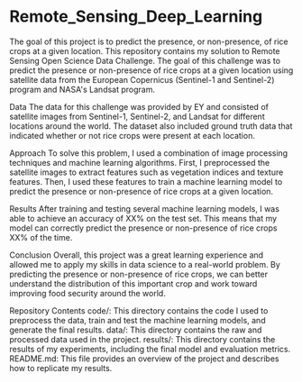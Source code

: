 # Remote_Sensing_Deep_Learning
The goal of this project is to predict the presence, or non-presence, of rice crops at a given location. 
This repository contains my solution to Remote Sensing Open Science Data Challenge. The goal of this challenge was to predict the presence or non-presence of rice crops at a given location using satellite data from the European Copernicus (Sentinel-1 and Sentinel-2) program and NASA's Landsat program.

Data
The data for this challenge was provided by EY and consisted of satellite images from Sentinel-1, Sentinel-2, and Landsat for different locations around the world. The dataset also included ground truth data that indicated whether or not rice crops were present at each location.

Approach
To solve this problem, I used a combination of image processing techniques and machine learning algorithms. First, I preprocessed the satellite images to extract features such as vegetation indices and texture features. Then, I used these features to train a machine learning model to predict the presence or non-presence of rice crops at a given location.

Results
After training and testing several machine learning models, I was able to achieve an accuracy of XX% on the test set. This means that my model can correctly predict the presence or non-presence of rice crops XX% of the time.

Conclusion
Overall, this project was a great learning experience and allowed me to apply my skills in data science to a real-world problem. By predicting the presence or non-presence of rice crops, we can better understand the distribution of this important crop and work toward improving food security around the world.

Repository Contents
code/: This directory contains the code I used to preprocess the data, train and test the machine learning models, and generate the final results.
data/: This directory contains the raw and processed data used in the project.
results/: This directory contains the results of my experiments, including the final model and evaluation metrics.
README.md: This file provides an overview of the project and describes how to replicate my results.
